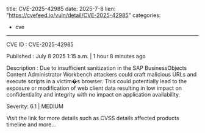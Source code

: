  
title: CVE-2025-42985
date: 2025-7-8
lien: "https://cvefeed.io/vuln/detail/CVE-2025-42985"
categories:
  - cve
---

CVE ID : CVE-2025-42985

Published :  July 8
2025
1:15 a.m. | 1 hour
8 minutes ago

Description : Due to insufficient sanitization in the SAP BusinessObjects Content Administrator Workbench
attackers could craft malicious URLs and execute scripts in a victim�s browser. This could potentially lead to the exposure or modification of web client data
resulting in low impact on confidentiality and integrity
with no impact on application availability.

Severity: 6.1 | MEDIUM

Visit the link for more details
such as CVSS details
affected products
timeline
and more...
